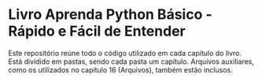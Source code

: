 # Livro Aprenda Python Básico - Rápido e Fácil de Entender

Este repositório reúne todo o código utilizado em cada capítulo do livro. Está dividido em pastas, sendo cada pasta um capítulo. Arquivos auxiliares, como os utilizados no capítulo 16 (Arquivos), também estão inclusos.